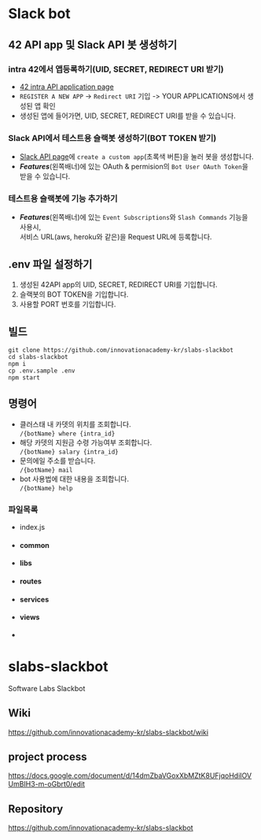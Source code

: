 # Slack bot
## 42 API app 및 Slack API 봇 생성하기
### intra 42에서 앱등록하기(UID, SECRET, REDIRECT URI 받기)
  - [42 intra API application page](https://profile.intra.42.fr/oauth/applications)
  - `REGISTER A NEW APP` -> `Redirect URI` 기입 -> YOUR APPLICATIONS에서 생성된 앱 확인
  - 생성된 앱에 들어가면, UID, SECRET, REDIRECT URI를 받을 수 있습니다.
### Slack API에서 테스트용 슬랙봇 생성하기(BOT TOKEN 받기)
  - [Slack API page](https://api.slack.com)에 `create a custom app`(초록색 버튼)을 눌러 봇을 생성합니다.
  - ***Features***(왼쪽배너)에 있는 OAuth & permision의 `Bot User OAuth Token`을 받을 수 있습니다.
### 테스트용 슬랙봇에 기능 추가하기
  - ***Features***(왼쪽배너)에 있는 `Event Subscriptions`와 `Slash Commands` 기능을 사용시,  
    서비스 URL(aws, heroku와 같은)을 Request URL에 등록합니다.
    
## .env 파일 설정하기
  1. 생성된 42API app의 UID, SECRET, REDIRECT URI를 기입합니다.
  2. 슬랙봇의 BOT TOKEN을 기입합니다.
  3. 사용할 PORT 번호를 기입합니다.

## 빌드
```shell
git clone https://github.com/innovationacademy-kr/slabs-slackbot
cd slabs-slackbot
npm i
cp .env.sample .env
npm start
```

## 명령어
- 클러스태 내 카뎃의 위치를 조회합니다.  
  `/{botName} where {intra_id}`
- 해당 카뎃의 지원금 수령 가능여부 조회합니다.  
  `/{botName} salary {intra_id}`
- 문의에일 주소를 받습니다.  
  `/{botName} mail`
- bot 사용법에 대한 내용을 조회합니다.  
  `/{botName} help`
### 파일목록
- index.js
- #### common
- #### libs
- #### routes
- #### services
- #### views
- 
# slabs-slackbot
Software Labs Slackbot

## Wiki
https://github.com/innovationacademy-kr/slabs-slackbot/wiki

## project process
https://docs.google.com/document/d/14dmZbaVGoxXbMZtK8UFjqoHdiIOVUmBIH3-m-oGbrt0/edit

## Repository
https://github.com/innovationacademy-kr/slabs-slackbot
